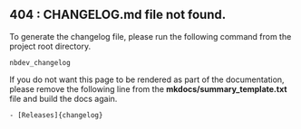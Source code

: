## 404 : CHANGELOG.md file not found. 

To generate the changelog file, please run the following command from the project root directory. 

```shell
nbdev_changelog
```

If you do not want this page to be rendered as part of the documentation, please remove the following line from the **mkdocs/summary_template.txt** file and build the docs again.

```
- [Releases]{changelog}
```